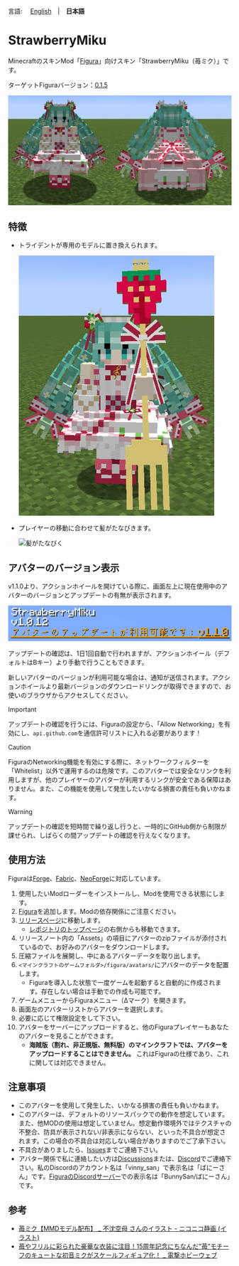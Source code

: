 言語: 　[English](./README.md)　|　**日本語**

# StrawberryMiku
<!-- DESCRIPTION_START -->
MinecraftのスキンMod「[Figura](https://modrinth.com/mod/figura)」向けスキン「StrawberryMiku（苺ミク）」です。

ターゲットFiguraバージョン：[0.1.5](https://modrinth.com/mod/figura/version/0.1.5b+1.21.4)
<!-- DESCRIPTION_END -->

![メイン画像](./README_images/main.jpg)

## 特徴
- トライデントが専用のモデルに置き換えられます。

  ![トライデントの専用モデル](./README_images/trident.jpg)

- プレイヤーの移動に合わせて髪がたなびきます。

  ![髪がたなびく](./README_images/hair.gif)

## アバターのバージョン表示
v1.1.0より、アクションホイールを開けている際に、画面左上に現在使用中のアバターのバージョンとアップデートの有無が表示されます。

![アバターバージョン表示](./README_images/version_information.jpg)

アップデートの確認は、1日1回自動で行われますが、アクションホイール（デフォルトはBキー）より手動で行うこともできます。

新しいアバターのバージョンが利用可能な場合は、通知が送信されます。アクションホイールより最新バージョンのダウンロードリンクが取得できますので、お使いのブラウザからアクセスしてください。

> [!IMPORTANT]
> アップデートの確認を行うには、Figuraの設定から、「Allow Networking」を有効にし、`api.github.com`を通信許可リストに入れる必要があります！

> [!CAUTION]
> FiguraのNetworking機能を有効にする際に、ネットワークフィルターを「Whitelist」以外で運用するのは危険です。このアバターでは安全なリンクを利用しますが、他のプレイヤーのアバターが利用するリンクが安全である保障はありません。また、この機能を使用して発生したいかなる損害の責任も負いかねます。

> [!WARNING]
> アップデートの確認を短時間で繰り返し行うと、一時的にGitHub側から制限が課せられ、しばらくの間アップデートの確認を行えなくなります。

## 使用方法
Figuraは[Forge](https://files.minecraftforge.net/net/minecraftforge/forge/)、[Fabric](https://fabricmc.net/)、[NeoForge](https://neoforged.net/)に対応しています。

1. 使用したいModローダーをインストールし、Modを使用できる状態にします。
2. [Figura](https://modrinth.com/mod/figura)を追加します。Modの依存関係にご注意ください。
3. [リリースページ](https://github.com/Gakuto1112/StrawberryMiku/releases)に移動します。
   - [レポジトリのトップページ](https://github.com/Gakuto1112/StrawberryMiku)の右側からも移動できます。
4. リリースノート内の「Assets」の項目にアバターのzipファイルが添付されているので、お好みのアバターをダウンロードします。
5. 圧縮ファイルを展開し、中にあるアバターデータを取り出します。
6. `<マインクラフトのゲームフォルダ>/figura/avatars/`にアバターのデータを配置します。
   - Figuraを導入した状態で一度ゲームを起動すると自動的に作成されます。存在しない場合は手動での作成も可能です。
7. ゲームメニューからFiguraメニュー（Δマーク）を開きます。
8. 画面左のアバターリストからアバターを選択します。
9. 必要に応じて権限設定をして下さい。
10. アバターをサーバーにアップロードすると、他のFiguraプレイヤーもあなたのアバターを見ることができます。
    - **海賊版（割れ、非正規版、無料版）のマインクラフトでは、アバターをアップロードすることはできません。**
    これはFiguraの仕様であり、これに関しては対応できません。

## 注意事項
- このアバターを使用して発生した、いかなる損害の責任も負いかねます。
- このアバターは、デフォルトのリソースパックでの動作を想定しています。また、他MODの使用は想定していません。想定動作環境外ではテクスチャの不整合、防具が表示されない/非表示にならない、といった不具合が想定されます。この場合の不具合は対応しない場合がありますのでご了承下さい。
- 不具合がありましたら、[Issues](https://github.com/Gakuto1112/StrawberryMiku/issues)までご連絡下さい。
- アバター関係で私に連絡したい方は[Discussions](https://github.com/Gakuto1112/StrawberryMiku/discussions)または、[Discord](https://discord.com/)でご連絡下さい。私のDiscordのアカウント名は「vinny_san」で表示名は「ばにーさん」です。[FiguraのDiscordサーバー](https://discord.gg/figuramc)での表示名は「BunnySan/ばにーさん」です。

## 参考
- [苺ミク【MMDモデル配布】 _ 不沈空母 さんのイラスト - ニコニコ静画 (イラスト)](https://seiga.nicovideo.jp/seiga/im11019402)
- [苺やフリルに彩られた豪華な衣装に注目！15周年記念にちなんだ”苺”モチーフのキュートな初音ミクがスケールフィギュア化！ _ 電撃ホビーウェブ](https://hobby.dengeki.com/news/1658674/)
